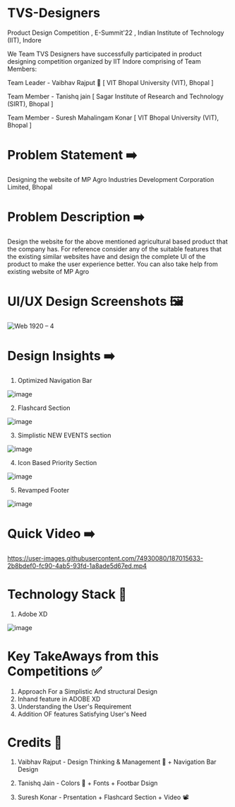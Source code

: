 # TVS-Designers 

Product Design Competition , E-Summit'22 , Indian Institute of Technology (IIT), Indore

We Team TVS Designers have successfully participated in product designing competition organized by IIT Indore comprising of Team Members:

Team Leader - Vaibhav Rajput 👑           [ VIT Bhopal University (VIT), Bhopal ]

Team Member - Tanishq jain                [ Sagar Institute of Research and Technology (SIRT), Bhopal ]

Team Member - Suresh Mahalingam Konar     [ VIT Bhopal University (VIT), Bhopal ]

# Problem Statement ➡️

Designing the website of MP Agro Industries Development Corporation Limited, Bhopal 

# Problem Description ➡️

Design the website for the above mentioned agricultural based product that the company has. For reference consider any of the suitable features that the          existing similar websites have and design the complete UI of the product to make the user experience better. You can also take help from existing website of MP Agro
                      
# UI/UX Design Screenshots 🖼️

![Web 1920 – 4](https://user-images.githubusercontent.com/74930080/187014628-907c5149-2779-4646-8bb4-7aeb5840b659.png)

# Design Insights ➡️

1) Optimized Navigation Bar

![image](https://user-images.githubusercontent.com/74930080/187014755-8b9face4-598c-4df6-88f7-597b2dbf1c90.png)


2) Flashcard Section

![image](https://user-images.githubusercontent.com/74930080/187014787-533578cd-511e-4e58-b8cc-2275516d8844.png)


3) Simplistic NEW EVENTS section

![image](https://user-images.githubusercontent.com/74930080/187014796-db54fe5d-fe48-490a-8025-6138328e8929.png)


4) Icon Based Priority Section

![image](https://user-images.githubusercontent.com/74930080/187014823-455a74ad-08c6-4cdd-8eb5-db7dc1c73145.png)

5) Revamped Footer 

![image](https://user-images.githubusercontent.com/74930080/187014827-79c457d3-9218-4485-8f1e-665ff82b7741.png)

# Quick Video ➡️

https://user-images.githubusercontent.com/74930080/187015633-2b8bdef0-fc90-4ab5-93fd-1a8ade5d67ed.mp4

# Technology Stack 📝

1) Adobe XD

![image](https://user-images.githubusercontent.com/74930080/188194399-b6467343-adbc-49b7-9b05-0766a991eac5.png)


# Key TakeAways from this Competitions ✅

1) Approach For a Simplistic And structural Design 
2) Inhand feature in ADOBE XD
3) Understanding the User's Requirement 
4) Addition OF features Satisfying User's Need

# Credits 🏅

1) Vaibhav Rajput - Design Thinking & Management 🤔 + Navigation Bar Design

2) Tanishq Jain - Colors 🎨 + Fonts + Footbar Dsign

3) Suresh Konar - Prsentation + Flashcard Section + Video 📽️


